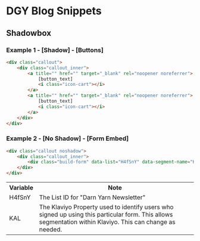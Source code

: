 # DGY Blog Snippets

## Shadowbox

### Example 1 - [Shadow] - [Buttons]
```html
<div class="callout">
    <div class="callout_inner">
        <a title="" href="" target="_blank" rel="noopener noreferrer">
            [button_text]
            <i class="icon-cart"></i>
        </a>
        <a title="" href="" target="_blank" rel="noopener noreferrer">
            [button_text]
            <i class="icon-cart"></i>
        </a>
    </div>
</div>
```
### Example 2 - [No Shadow] - [Form Embed]
```html
<div class="callout noshadow">
    <div class="callout_inner">
        <div class="build-form" data-list="H4fSnY" data-segment-name="KAL"></div>
    </div>
</div>
```
<table>
    <tr>
        <th>Variable</th>
        <th>Note</th>
    </tr>
    <tr>
        <td>H4fSnY</td>
        <td>The List ID for "Darn Yarn Newsletter"</td>
    </tr>
    <tr>
        <td>KAL</td>
        <td>The Klaviyo Property used to identify users who signed up using this particular form. This allows segmentation within Klaviyo. This can change as needed.</td>
    </tr>
</table>

